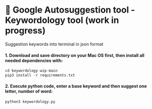 # 🚀 Google Autosuggestion tool - Keywordology tool (work in progress)
Suggestion keywords into terminal in json format

#### 1. Download and save directory on your Mac OS first, then install all needed dependencies with:

```python
cd keywordology-wip-main
pip3 install -r requirements.txt
```
#### 2. Execute python code, enter a base keyword and then suggest one letter, number of word:

```python
python3 keywordology.py
```

